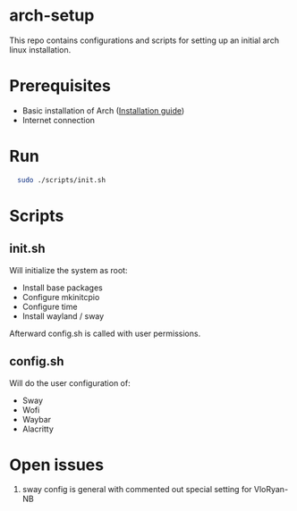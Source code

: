 # arch-setup

This repo contains configurations and scripts for setting up an initial arch linux installation.

# Prerequisites

* Basic installation of Arch ([Installation guide](https://wiki.archlinux.org/title/Installation_guide))
* Internet connection

# Run

```bash
  sudo ./scripts/init.sh
```

# Scripts

## init.sh

Will initialize the system as root:

* Install base packages
* Configure mkinitcpio
* Configure time
* Install wayland / sway

Afterward config.sh is called with user permissions.

## config.sh

Will do the user configuration of:

* Sway
* Wofi
* Waybar
* Alacritty

# Open issues

1. sway config is general with commented out special setting for VloRyan-NB